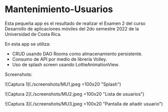 # Mantenimiento-Usuarios
Esta pequeña app es el resultado de realizar el Examen 2 del curso Desarrollo de aplicaciones móviles del 2do semestre 2022 de la Universidad de Costa Rica.

En esta app se utiliza:
- CRUD usando DAO Rooms como almacenamiento persistente.
- Consumo de API por medio de librería Volley.
- Uso de splash screen usando LottieAnimationView.

Screenshots:

![Captura 1](./screenshots/MU1.jpeg =100x20 "Splash")

![Captura 2](./screenshots/MU2.jpeg =100x20 "Lista de usuarios")

![Captura 3](./screenshots/MU3.jpeg =100x20 "Pantalla de añadir usuario")

